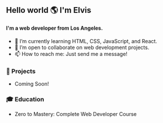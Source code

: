 ## Hello world :earth_americas: I'm Elvis 
#### I'm a web developer from Los Angeles.

- 🌱 I’m currently learning HTML, CSS, JavaScript, and React. 
- 👯 I’m open to collaborate on web development projects.
- 📫 How to reach me: Just send me a message!

### :floppy_disk: Projects
- Coming Soon!

### :mortar_board: Education
- Zero to Mastery: Complete Web Developer Course
